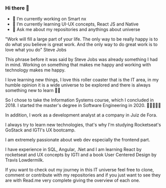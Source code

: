### Hi there 👋


- 🔭 I’m currently working on Smart nx 
- 🌱 I’m currently learning  UI-UX concepts, React JS and Native 
- 💬 Ask me about my  repositories and anythings about universe

"Work will fill a large part of your life. The only way to be really happy is to do what you believe is great work. And the only way to do great work is to love what you do"
Steve Jobs

This phrase before it was said by Steve Jobs was already something I had in mind.
Working on something that makes me happy and working with technology makes me happy.

I love learning new things, I love this roller coaster that is the IT area, in my humble opinion it is a wide universe to be explored and there is always something new to learn 🚀️🚀️

So I chose to take the Information Systems course, which I concluded in 2018.
I started the master's degree in Software Engineering in 2020. 👩‍🎓️👩‍🎓️📕️

In addition, I work as a development analyst at a company in Juiz de Fora.

I always try to learn new technologies, that's why I'm studying Rocketseat's GoStack and IGTI's UX bootcamp.

I am extremely passionate about web dev especially the frontend part.

I have experience in SQL, Angular, .Net and I am learning React by rocketseat and UX concepts by IGTI and a book User Centered Design by Travis Lowdermilk.

If you want to check out my journey in this IT universe feel free to clone, comment or contribute with my repositories and if you just want to see they are with Read.me very complete giving the overview of each one.



